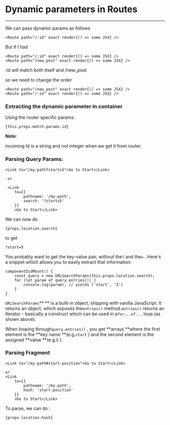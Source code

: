 # Dynamic parameters in Routes

---

We can pass dynamic params as follows

```
<Route path="/:id" exact render{() => some JSX} />
```

But if I had

```
<Route path="/:id" exact render{() => some JSX} />
<Route path="/new_post" exact render{() => some JSX} />
```

:id will match both itself and /new\_post

so we need to change the order

```
<Route path="/new_post" exact render{() => some JSX} />
<Route path="/:id" exact render{() => some JSX} />
```

### Extracting the dynamic parameter in container

Using the router specific params:

```
{this.props.match.params.id}
```

**Note**:

incoming Id is a string and not  integer when we get it from router.

### Parsing Query Params:

```
<Link to="/my-path?start=5">Go to Start</Link> 

 or 

 <Link 
    to={‌{
        pathname: '/my-path',
        search: '?start=5'
    }}
    >Go to Start</Link>
```

We can now do

```
{props.location.search}
```

to get

`?start=5`

You probably want to get the key-value pair, without the`?`  and the`=` . Here's a snippet which allows you to easily extract that information:

```
componentDidMount() {
    const query = new URLSearchParams(this.props.location.search);
    for (let param of query.entries()) {
        console.log(param); // yields ['start', '5']
    }
}
```

`URLSearchParams`** ** is a built-in object, shipping with vanilla JavaScript. It returns an object, which exposes the`entries()`  method.`entries()`  returns an Iterator - basically a construct which can be used in a`for...of...`  loop \(as shown above\).

When looping through`query.entries()` , you get **arrays **where the first element is the **key name **\(e.g.`start` \) and the second element is the assigned **value **\(e.g.`5` \).

### Parsing Fragment

```
<Link to="/my-path#start-position">Go to Start</Link> 

or 
<Link 
    to={‌{
        pathname: '/my-path',
        hash: 'start-position'
    }}
    >Go to Start</Link>
```

To parse, we can do :

```
{props.location.hash}
```




